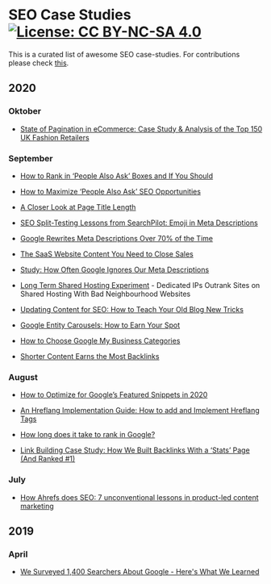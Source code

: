 # SEO Case Studies [![License: CC BY-NC-SA 4.0](https://licensebuttons.net/l/by-nc-sa/4.0/80x15.png)](https://creativecommons.org/licenses/by-nc-sa/4.0/)

This is a curated list of awesome SEO case-studies. For contributions please check [this](https://github.com/awesome-seo-tools/seo-case-study/blob/master/CONTRIBUTIONS.md).


## 2020

### Oktober

 - [State of Pagination in eCommerce: Case Study & Analysis of the Top 150 UK Fashion Retailers](https://www.deepcrawl.com/blog/best-practice/state-of-pagination-in-ecommerce/)


### September

 - [How to Rank in ‘People Also Ask’ Boxes and If You Should](https://ahrefs.com/blog/people-also-ask/)

 - [How to Maximize ‘People Also Ask’ SEO Opportunities](https://www.semrush.com/blog/how-to-maximize-people-also-ask-seo-opportunities-study/)

 - [A Closer Look at Page Title Length](https://www.upbuild.io/blog/page-title-length/)

 - [SEO Split-Testing Lessons from SearchPilot: Emoji in Meta Descriptions](https://www.searchpilot.com/resources/case-studies/seo-split-test-lessons-emoji-meta-descriptions/)

 - [Google Rewrites Meta Descriptions Over 70% of the Time](https://www.searchenginejournal.com/google-rewrites-meta-descriptions-over-70-of-the-time/382140/#close)

 - [The SaaS Website Content You Need to Close Sales](https://www.mikesonders.com/saas-website-content/)

 - [Study: How Often Google Ignores Our Meta Descriptions](https://www.portent.com/blog/seo/how-often-google-ignores-our-meta-descriptions.htm)

 - [Long Term Shared Hosting Experiment](https://www.rebootonline.com/blog/long-term-shared-hosting-experiment/) - Dedicated IPs Outrank Sites on Shared Hosting With Bad Neighbourhood Websites

 - [Updating Content for SEO: How to Teach Your Old Blog New Tricks](https://www.orbitmedia.com/blog/update-old-blog-posts/)

 - [Google Entity Carousels: How to Earn Your Spot](https://wordlift.io/blog/en/google-entity-carousels-how-to-earn-the-spot)

 - [How to Choose Google My Business Categories](https://moz.com/blog/how-to-choose-google-my-business-categories)

 - [Shorter Content Earns the Most Backlinks](https://www.searchenginejournal.com/shorter-content-earns-the-most-backlinks-study-says/380267/)


### August

 - [How to Optimize for Google’s Featured Snippets in 2020](https://ahrefs.com/blog/find-featured-snippets/)

 - [An Hreflang Implementation Guide: How to add and Implement Hreflang Tags](https://www.aleydasolis.com/en/search-engine-optimization/avoiding-hreflang-issues-by-following-a-6-steps-implementation-process/)

 - [How long does it take to rank in Google?](https://ahrefs.com/blog/how-long-does-it-take-to-rank/)

 - [Link Building Case Study: How We Built Backlinks With a ‘Stats’ Page (And Ranked #1)](https://ahrefs.com/blog/link-building-case-study/)


### July

 - [How Ahrefs does SEO: 7 unconventional lessons in product-led content marketing](https://supermetrics.com/blog/ahrefs-product-led-content-marketing-and-seo)


## 2019

### April

 - [We Surveyed 1,400 Searchers About Google - Here's What We Learned](https://moz.com/blog/new-google-survey-results)
